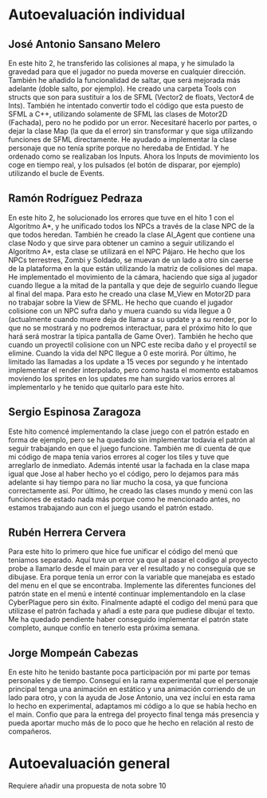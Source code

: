 # Autoevaluación individual

## José Antonio Sansano Melero
En este hito 2, he transferido las colisiones al mapa, y he simulado la gravedad para que el jugador no pueda moverse en cualquier dirección. También he añadido la funcionalidad de saltar, que será mejorada más adelante (doble salto, por ejemplo).
He creado una carpeta Tools con structs que son para sustituir a los de SFML (Vector2 de floats, Vector4 de Ints). También he intentado convertir todo el código que esta puesto de SFML a C++, utilizando solamente de SFML las clases de Motor2D (Fachada), pero no he podido por un error. Necesitaré hacerlo por partes, o dejar la clase Map (la que da el error) sin transformar y que siga utilizando funciones de SFML directamente.
He ayudado a implementar la clase personaje que no tenía sprite porque no heredaba de Entidad.
Y he ordenado como se realizaban los Inputs. Ahora los Inputs de movimiento los coge en tiempo real, y los pulsados (el botón de disparar, por ejemplo) utilizando el bucle de Events.

## Ramón Rodríguez Pedraza
En este hito 2, he solucionado los errores que tuve en el hito 1 con el Algoritmo A*, y he unificado todos los NPCs a través de la clase NPC de la que todos heredan. También he creado la clase AI_Agent que contiene una clase Nodo y que sirve para obtener un camino a seguir utilizando el Algoritmo A*, esta clase se utilizará en el NPC Pájaro.
He hecho que los NPCs terrestres, Zombi y Soldado, se muevan de un lado a otro sin caerse de la plataforma en la que están utilizando la matriz de colisiones del mapa.
He implementado el movimiento de la cámara, haciendo que siga al jugador cuando llegue a la mitad de la pantalla y que deje de seguirlo cuando llegue al final del mapa. Para esto he creado una clase M_View en Motor2D para no trabajar sobre la View de SFML.
He hecho que cuando el jugador colisione con un NPC sufra daño y muera cuando su vida llegue a 0 (actualmente cuando muere deja de llamar a su update y a su render, por lo que no se mostrará y no podremos interactuar, para el próximo hito lo que hará será mostrar la típica pantalla de Game Over). También he hecho que cuando un proyectil colisione con un NPC este reciba daño y el proyectil se elimine. Cuando la vida del NPC llegue a 0 este morirá.
Por último, he limitado las llamadas a los update a 15 veces por segundo y he intentado implementar el render interpolado, pero como hasta el momento estabamos moviendo los sprites en los updates me han surgido varios errores al implementarlo y he tenido que quitarlo para este hito.

## Sergio Espinosa Zaragoza
Este hito comencé implementando la clase juego con el patrón estado en forma de ejemplo, pero se ha quedado sin implementar todavia el patrón al seguir trabajando en que el juego funcione.
También me di cuenta de que mi código de mapa tenia varios errores al coger los tiles y tuve que arreglarlo de inmediato. Además intenté usar la fachada en la clase mapa igual que Jose al haber hecho yo el código, pero lo dejamos para más adelante si hay tiempo para no liar mucho la cosa, ya que funciona correctamente así.
Por último, he creado las clases mundo y menú con las funciones de estado nada más porque como he mencionado antes, no estamos trabajando aun con el juego usando el patrón estado.

## Rubén Herrera Cervera
Para este hito lo primero que hice fue unificar el código del menú que teniamos separado. Aquí tuve un error ya que al pasar el codigo al proyecto probe a llamarlo desde el main para ver el resultado y no conseguía que se dibujase. Era porque tenía un error con la variable que manejaba es estado del menu en el que se encontraba. 
Implemente las diferentes funciones del patrón state en el menú e intenté continuar implementandolo en la clase CyberPlague pero sin éxito.
Finalmente adapté el codigo del menú para que utilizase el patrón fachada y añadí a este para que pudiese dibujar el texto.
Me ha quedado pendiente haber conseguido implementar el patrón state completo, aunque confío en tenerlo esta próxima semana.

## Jorge Mompeán Cabezas
En este hito he tenido bastante poca participación por mi parte por temas personales y de tiempo. Conseguí en la rama experimental que el personaje principal tenga una animación en estático y una animación corriendo de un lado para otro, y con la ayuda de Jose Antonio, una vez incluí en esta rama lo hecho en experimental, adaptamos mi código a lo que se había hecho en el main. Confio que para la entrega del proyecto final tenga más presencia y pueda aportar mucho más de lo poco que he hecho en relación al resto de compañeros.



# Autoevaluación general
Requiere añadir una propuesta de nota sobre 10